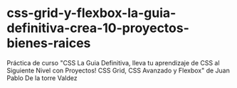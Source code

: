 # css-grid-y-flexbox-la-guia-definitiva-crea-10-proyectos-bienes-raices
Práctica de curso "CSS La Guia Definitiva, lleva tu aprendizaje de CSS al Siguiente Nivel con Proyectos! CSS Grid, CSS Avanzado y Flexbox" de Juan Pablo De la torre Valdez
